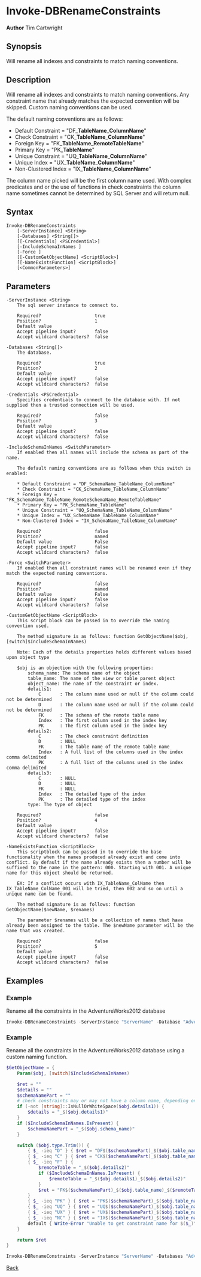 # Invoke-DBRenameConstraints
**Author** Tim Cartwright

## Synopsis
Will rename all indexes and constraints to match naming conventions.


## Description
Will rename all indexes and constraints to match naming conventions. Any constraint name that already matches the expected convention will be skipped. Custom naming conventions can be used.

The default naming conventions are as follows:

* Default Constraint = "DF_**TableName**_**ColumnName**"
* Check Constraint = "CK_**TableName**_**ColumnName**"
* Foreign Key = "FK_**TableName**_**RemoteTableName**"
* Primary Key = "PK_**TableName**"
* Unique Constraint = "UQ_**TableName**_**ColumnName**"
* Unique Index = "UX_**TableName**_**ColumnName**"
* Non-Clustered Index = "IX_**TableName**_**ColumnName**"

The column name picked will be the first column name used. With complex predicates and or the use of functions in check constraints the column name sometimes cannot be determined by SQL Server and will return null.

## Syntax
    Invoke-DBRenameConstraints 
        [-ServerInstance] <String> 
        [-Databases] <String[]> 
        [[-Credentials] <PSCredential>] 
        [-IncludeSchemaInNames ] 
        [-Force ] 
        [[-CustomGetObjectName] <ScriptBlock>] 
        [[-NameExistsFunction] <ScriptBlock>] 
        [<CommonParameters>]


## Parameters
    -ServerInstance <String>
        The sql server instance to connect to.

        Required?                    true
        Position?                    1
        Default value                
        Accept pipeline input?       false
        Accept wildcard characters?  false

    -Databases <String[]>
        The database.

        Required?                    true
        Position?                    2
        Default value                
        Accept pipeline input?       false
        Accept wildcard characters?  false

    -Credentials <PSCredential>
        Specifies credentials to connect to the database with. If not supplied then a trusted connection will be used.

        Required?                    false
        Position?                    3
        Default value                
        Accept pipeline input?       false
        Accept wildcard characters?  false

    -IncludeSchemaInNames <SwitchParameter>
        If enabled then all names will include the schema as part of the name.
    
        The default naming conventions are as follows when this switch is enabled:

        * Default Constraint = "DF_SchemaName_TableName_ColumnName"
        * Check Constraint = "CK_SchemaName_TableName_ColumnName"
        * Foreign Key = "FK_SchemaName_TableName_RemoteSchemaName_RemoteTableName"
        * Primary Key = "PK_SchemaName_TableName"
        * Unique Constraint = "UQ_SchemaName_TableName_ColumnName"
        * Unique Index = "UX_SchemaName_TableName_ColumnName"
        * Non-Clustered Index = "IX_SchemaName_TableName_ColumnName"     
    
        Required?                    false
        Position?                    named
        Default value                False
        Accept pipeline input?       false
        Accept wildcard characters?  false

    -Force <SwitchParameter>
        If enabled then all constraint names will be renamed even if they match the expected naming conventions.

        Required?                    false
        Position?                    named
        Default value                False
        Accept pipeline input?       false
        Accept wildcard characters?  false

    -CustomGetObjectName <ScriptBlock>
        This script block can be passed in to override the naming convention used.
        
        The method signature is as follows: function GetObjectName($obj, [switch]$IncludeSchemaInNames)
        
        Note: Each of the details properties holds different values based upon object type
        
        $obj is an objection with the following properties:
            schema_name: The schema name of the object
            table_name: The name of the view or table parent object
            object_name: The name of the constraint or index.
            details1: 
                C       : The column name used or null if the column could not be determined
                D       : The column name used or null if the column could not be determined
                FK      : The schema of the remote table name
                Index   : The first column used in the index key
                PK      : The first column used in the index key
            details2: 
                C       : The check constraint definition
                D       : NULL
                FK      : The table name of the remote table name
                Index   : A full list of the columns used in the index comma delimited
                PK      : A full list of the columns used in the index comma delimited
            details3: 
                C       : NULL
                D       : NULL
                FK      : NULL
                Index   : The detailed type of the index
                PK      : The detailed type of the index
            type: The type of object

        Required?                    false
        Position?                    4
        Default value                
        Accept pipeline input?       false
        Accept wildcard characters?  false

    -NameExistsFunction <ScriptBlock>
        This scriptblock can be passed in to override the base functionality when the names produced already exist and come into conflict. By default if the name already exists then a number will be suffixed to the name in the pattern: 000. Starting with 001. A unique name for this object should be returned. 
        
        EX: If a conflict occurs with IX_TableName_ColName then IX_TableName_ColName_001 will be tried, then 002 and so on until a unique name can be found.
        
        The method signature is as follows: function GetObjectName($newName, $renames)
        
        The parameter $renames will be a collection of names that have already been assigned to the table. The $newName parameter will be the name that was created.

        Required?                    false
        Position?                    5
        Default value                
        Accept pipeline input?       false
        Accept wildcard characters?  false
        
## Examples

### Example
Rename all the constraints in the AdventureWorks2012 database
    
```powershell
Invoke-DBRenameConstraints -ServerInstance "ServerName" -Database "AdventureWorks2012"
```

### Example
Rename all the constraints in the AdventureWorks2012 database using a custom naming function.

```powershell
$GetObjectName = {
    Param($obj, [switch]$IncludeSchemaInNames)

    $ret = ""
    $details = ""
    $schemaNamePart = ""
    # check constraints may or may not have a column name, depending on what they did in the CK
    if (-not [string]::IsNullOrWhiteSpace($obj.details1)) {
        $details = "_$($obj.details1)"
    }
    if ($IncludeSchemaInNames.IsPresent) {
        $schemaNamePart = "_$($obj.schema_name)"
    }

    switch ($obj.type.Trim()) {
        { $_ -ieq "D" } { $ret = "DF$($schemaNamePart)_$($obj.table_name)$details" }
        { $_ -ieq "C" } { $ret = "CK$($schemaNamePart)_$($obj.table_name)$details" }
        { $_ -ieq "F" } {
            $remoteTable = "_$($obj.details2)"
            if ($IncludeSchemaInNames.IsPresent) {
                $remoteTable = "_$($obj.details1)_$($obj.details2)"
            }
            $ret = "FK$($schemaNamePart)_$($obj.table_name)_$($remoteTable)"
        }        
        { $_ -ieq "PK" } { $ret = "PK$($schemaNamePart)_$($obj.table_name)" }
        { $_ -ieq "UQ" } { $ret = "UQ$($schemaNamePart)_$($obj.table_name)$details" }
        { $_ -ieq "UX" } { $ret = "UX$($schemaNamePart)_$($obj.table_name)$details" }
        { $_ -ieq "NC" } { $ret = "IX$($schemaNamePart)_$($obj.table_name)$details" }
        default { Write-Error "Unable to get constraint name for $($_)" }
    }

    return $ret
}

Invoke-DBRenameConstraints -ServerInstance "ServerName" -Databases "AdventureWorks2012" -InformationAction Continue -CustomGetObjectName $GetObjectName | Format-Table
```

[Back](/README.md)
